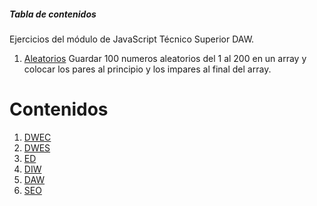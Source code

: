 ##### Tabla de contenidos
Ejercicios del módulo de JavaScript Técnico Superior DAW.


1. [Aleatorios](#aleatorios)
Guardar 100 numeros aleatorios del 1 al 200 en un array y colocar los pares al principio y los impares al final del array.


# Contenidos
1. [DWEC](#javascript/aleatorios)
2. [DWES](#dwes)
3. [ED](#ed)
4. [DIW](#diw)
5. [DAW](#daw)
6. [SEO](#seo)
